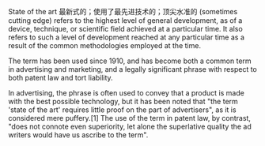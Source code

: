 State of the art 最新式的；使用了最先进技术的；顶尖水准的 (sometimes cutting edge) refers to the highest level of general development, as of a device, technique, or scientific field achieved at a particular time. It also refers to such a level of development reached at any particular time as a result of the common methodologies employed at the time.

The term has been used since 1910, and has become both a common term in advertising and marketing, and a legally significant phrase with respect to both patent law and tort liability.

In advertising, the phrase is often used to convey that a product is made with the best possible technology, but it has been noted that "the term 'state of the art' requires little proof on the part of advertisers", as it is considered mere puffery.[1] The use of the term in patent law, by contrast, "does not connote even superiority, let alone the superlative quality the ad writers would have us ascribe to the term".
